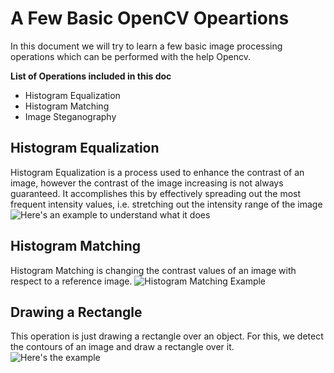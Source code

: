 # A Few Basic OpenCV Opeartions

In this document we will try to learn a few basic image processing operations which can be performed with the help Opencv.

**List of Operations included in this doc**

- Histogram Equalization
- Histogram Matching
- Image Steganography

## Histogram Equalization
Histogram Equalization is a process used to enhance the contrast of an image, however the contrast of the image increasing is not always guaranteed. 
It accomplishes this by effectively spreading out the most frequent intensity values, i.e. stretching out the intensity range of the image
![Here's an example to understand what it does](https://imgur.com/oH12Z3o)

## Histogram Matching
Histogram Matching is changing the contrast values of an image with respect to a reference image.
![Histogram Matching Example](https://imgur.com/git0d80)

## Drawing a Rectangle
This operation is just drawing a rectangle over an object. For this, we detect the contours of an image and draw a rectangle over it. 
![Here's the example](https://imgur.com/zNEsAQX)
